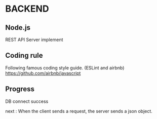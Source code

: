 # BACKEND

## Node.js
REST API Server implement

## Coding rule

Following famous coding style guide.
(ESLint and airbnb) 
https://github.com/airbnb/javascript


## Progress

DB connect success

next : 
When the client sends a request, the server sends a json object.
